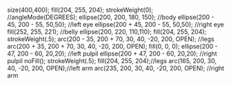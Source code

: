 size(400,400);
fill(204, 255, 204);
strokeWeight(0);
//angleMode(DEGREES);
  ellipse(200, 200, 180, 150); //body
  ellipse(200 - 45, 200 - 55, 50,50); //left eye
  ellipse(200 + 45, 200 - 55, 50,50); //right eye
  fill(252, 255, 221); //belly
  ellipse(200, 220, 110,110);
  fill(204, 255, 204);
  strokeWeight(.5);
  arc(200 - 35, 200 + 70, 30, 40, -20, 200, OPEN); //legs
  arc(200 + 35, 200 + 70, 30, 40, -20, 200, OPEN);
  fill(0, 0, 0);
  ellipse(200 - 47, 200 - 60, 20,20); //left pulpil
  ellipse(200 + 47, 200 - 60, 20,20); //right pulpil
  noFill();
  strokeWeight(.5);
  fill(204, 255, 204);//legs
  arc(165, 200, 30, 40, -20, 200, OPEN);//left arm
  arc(235, 200, 30, 40, -20, 200, OPEN); //right arm
